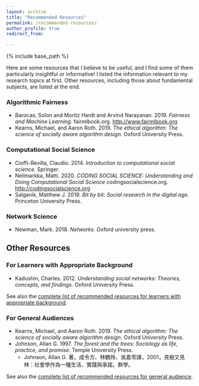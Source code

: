 ```yaml
---
layout: archive
title: "Recommended Resources"
permalink: /recommended-resources/
author_profile: true
redirect_from:

---
```


{% include base_path %}

Here are some resources that I believe to be useful, and I find some of them particularly insightful or informative! I listed the information relevant to my research topics at first. Other resources, including those about fundamental subjects, are listed at the end. 


### Algorithmic Fairness 

* Barocas, Solon and Moritz Hardt and Arvind Narayanan. 2019. *Fairness and Machine Learning.* fairmlbook.org. http://www.fairmlbook.org
* Kearns, Michael, and Aaron Roth. 2019. *The ethical algorithm: The science of socially aware algorithm design.* Oxford University Press.


### Computational Social Science

* Cioffi-Revilla, Claudio. 2014. *Introduction to computational social science.* Springer.
* Nelimarkka, Matti. 2020. *CODING SOCIAL SCIENCE: Understanding and Doing Computational Social Science* codingsocialscience.org. http://codingsocialscience.org
* Salganik, Matthew J. 2019. *Bit by bit: Social research in the digital age.* Princeton University Press.

### Network Science

* Newman, Mark. 2018. *Networks.* Oxford university press.

## Other Resources

### For Learners with Appropriate Background

* Kadushin, Charles. 2012. _Understanding social networks: Theories, concepts, and findings._ Oxford University Press.

See also the [complete list of recommended resources for learners with appropriate background](/recommended-resources/for-learners).

### For General Audiences

* Kearns, Michael, and Aaron Roth. 2019. *The ethical algorithm: The science of socially aware algorithm design.* Oxford University Press.
* Johnson, Allan G. 1997. *The forest and the trees: Sociology as life, practice, and promise.* Temple University Press.
  * Johnson, Allan G. 著，成令方、林鶴玲、吳嘉苓譯，2001，見樹又見林：社會學作為一種生活、實踐與承諾。群學。
  
See also the [complete list of recommended resources for general audience](/recommended-resources/for-general-audiences). 
